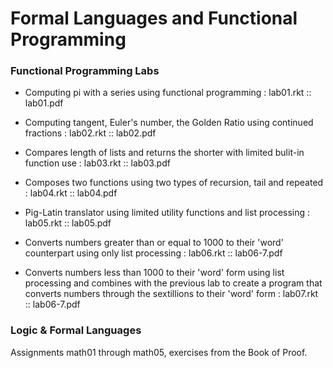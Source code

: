 # Formal Languages and Functional Programming 

### Functional Programming Labs
* Computing pi with a series using functional programming : lab01.rkt :: lab01.pdf 
  
* Computing tangent, Euler's number, the Golden Ratio using continued fractions : lab02.rkt :: lab02.pdf
 
* Compares length of lists and returns the shorter with limited bulit-in function use : lab03.rkt :: lab03.pdf

* Composes two functions using two types of recursion, tail and repeated : lab04.rkt :: lab04.pdf
 
* Pig-Latin translator using limited utility functions and list processing : lab05.rkt :: lab05.pdf

* Converts numbers greater than or equal to 1000 to their 'word' counterpart using only list processing : lab06.rkt :: lab06-7.pdf
 
* Converts numbers less than 1000 to their 'word' form using list processing and combines with the previous lab to create a program that converts numbers through the sextillions to their 'word' form : lab07.rkt :: lab06-7.pdf

### Logic & Formal Languages
Assignments math01 through math05, exercises from the Book of Proof. 
